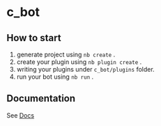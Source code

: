# c_bot

## How to start

1. generate project using `nb create` .
2. create your plugin using `nb plugin create` .
3. writing your plugins under `c_bot/plugins` folder.
4. run your bot using `nb run` .

## Documentation

See [Docs](https://v2.nonebot.dev/)
